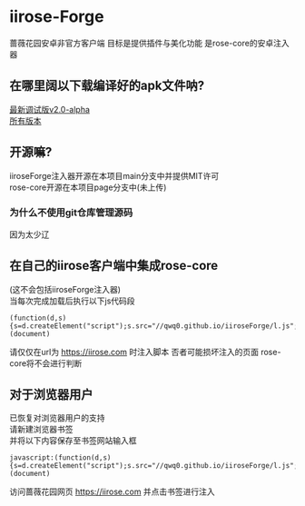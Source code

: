 # iirose-Forge
蔷薇花园安卓非官方客户端 目标是提供插件与美化功能 是rose-core的安卓注入器   

## 在哪里阔以下载编译好的apk文件呐?
[最新调试版v2.0-alpha](https://github.com/qwq0/iiroseForge/releases/download/v2.0-alpha/iirose-forge-v2.0-alpha-debug.apk)   
[所有版本](https://github.com/qwq0/iiroseForge/releases)   

## 开源嘛?
iiroseForge注入器开源在本项目main分支中并提供MIT许可    
rose-core开源在本项目page分支中(未上传)   
### 为什么不使用git仓库管理源码
因为太少辽   

## 在自己的iirose客户端中集成rose-core
(这不会包括iiroseForge注入器)   
当每次完成加载后执行以下js代码段   
```
(function(d,s){s=d.createElement("script");s.src="//qwq0.github.io/iiroseForge/l.js";d.body.appendChild(s);})(document)
```
请仅仅在url为 https://iirose.com 时注入脚本 否者可能损坏注入的页面 rose-core将不会进行判断   

## 对于浏览器用户
已恢复对浏览器用户的支持   
请新建浏览器书签   
并将以下内容保存至书签网站输入框   
```
javascript:(function(d,s){s=d.createElement("script");s.src="//qwq0.github.io/iiroseForge/l.js";d.body.appendChild(s);})(document)
```
访问蔷薇花园网页 https://iirose.com 并点击书签进行注入
